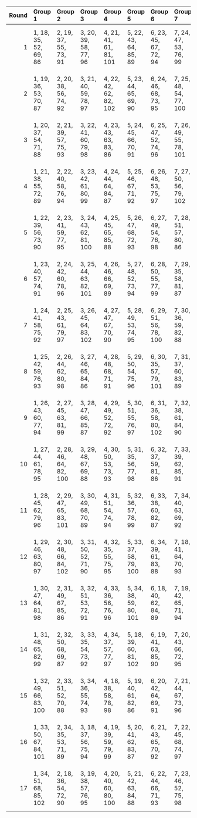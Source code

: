 |   Round | Group 1                | Group 2                | Group 3                | Group 4                | Group 5                | Group 6                | Group 7                | Group 8                | Group 9                | Group 10                | Group 11                | Group 12                | Group 13                | Group 14                | Group 15                | Group 16                | Group 17                |
|--------:|:-----------------------|:-----------------------|:-----------------------|:-----------------------|:-----------------------|:-----------------------|:-----------------------|:-----------------------|:-----------------------|:------------------------|:------------------------|:------------------------|:------------------------|:------------------------|:------------------------|:------------------------|:------------------------|
|       1 | 1, 18, 35, 52, 69, 86  | 2, 19, 37, 55, 73, 91  | 3, 20, 39, 58, 77, 96  | 4, 21, 41, 61, 81, 101 | 5, 22, 43, 64, 85, 89  | 6, 23, 45, 67, 72, 94  | 7, 24, 47, 53, 76, 99  | 8, 25, 49, 56, 80, 87  | 9, 26, 51, 59, 84, 92  | 10, 27, 36, 62, 71, 97  | 11, 28, 38, 65, 75, 102 | 12, 29, 40, 68, 79, 90  | 13, 30, 42, 54, 83, 95  | 14, 31, 44, 57, 70, 100 | 15, 32, 46, 60, 74, 88  | 16, 33, 48, 63, 78, 93  | 17, 34, 50, 66, 82, 98  |
|       2 | 1, 19, 36, 53, 70, 87  | 2, 20, 38, 56, 74, 92  | 3, 21, 40, 59, 78, 97  | 4, 22, 42, 62, 82, 102 | 5, 23, 44, 65, 69, 90  | 6, 24, 46, 68, 73, 95  | 7, 25, 48, 54, 77, 100 | 8, 26, 50, 57, 81, 88  | 9, 27, 35, 60, 85, 93  | 10, 28, 37, 63, 72, 98  | 11, 29, 39, 66, 76, 86  | 12, 30, 41, 52, 80, 91  | 13, 31, 43, 55, 84, 96  | 14, 32, 45, 58, 71, 101 | 15, 33, 47, 61, 75, 89  | 16, 34, 49, 64, 79, 94  | 17, 18, 51, 67, 83, 99  |
|       3 | 1, 20, 37, 54, 71, 88  | 2, 21, 39, 57, 75, 93  | 3, 22, 41, 60, 79, 98  | 4, 23, 43, 63, 83, 86  | 5, 24, 45, 66, 70, 91  | 6, 25, 47, 52, 74, 96  | 7, 26, 49, 55, 78, 101 | 8, 27, 51, 58, 82, 89  | 9, 28, 36, 61, 69, 94  | 10, 29, 38, 64, 73, 99  | 11, 30, 40, 67, 77, 87  | 12, 31, 42, 53, 81, 92  | 13, 32, 44, 56, 85, 97  | 14, 33, 46, 59, 72, 102 | 15, 34, 48, 62, 76, 90  | 16, 18, 50, 65, 80, 95  | 17, 19, 35, 68, 84, 100 |
|       4 | 1, 21, 38, 55, 72, 89  | 2, 22, 40, 58, 76, 94  | 3, 23, 42, 61, 80, 99  | 4, 24, 44, 64, 84, 87  | 5, 25, 46, 67, 71, 92  | 6, 26, 48, 53, 75, 97  | 7, 27, 50, 56, 79, 102 | 8, 28, 35, 59, 83, 90  | 9, 29, 37, 62, 70, 95  | 10, 30, 39, 65, 74, 100 | 11, 31, 41, 68, 78, 88  | 12, 32, 43, 54, 82, 93  | 13, 33, 45, 57, 69, 98  | 14, 34, 47, 60, 73, 86  | 15, 18, 49, 63, 77, 91  | 16, 19, 51, 66, 81, 96  | 17, 20, 36, 52, 85, 101 |
|       5 | 1, 22, 39, 56, 73, 90  | 2, 23, 41, 59, 77, 95  | 3, 24, 43, 62, 81, 100 | 4, 25, 45, 65, 85, 88  | 5, 26, 47, 68, 72, 93  | 6, 27, 49, 54, 76, 98  | 7, 28, 51, 57, 80, 86  | 8, 29, 36, 60, 84, 91  | 9, 30, 38, 63, 71, 96  | 10, 31, 40, 66, 75, 101 | 11, 32, 42, 52, 79, 89  | 12, 33, 44, 55, 83, 94  | 13, 34, 46, 58, 70, 99  | 14, 18, 48, 61, 74, 87  | 15, 19, 50, 64, 78, 92  | 16, 20, 35, 67, 82, 97  | 17, 21, 37, 53, 69, 102 |
|       6 | 1, 23, 40, 57, 74, 91  | 2, 24, 42, 60, 78, 96  | 3, 25, 44, 63, 82, 101 | 4, 26, 46, 66, 69, 89  | 5, 27, 48, 52, 73, 94  | 6, 28, 50, 55, 77, 99  | 7, 29, 35, 58, 81, 87  | 8, 30, 37, 61, 85, 92  | 9, 31, 39, 64, 72, 97  | 10, 32, 41, 67, 76, 102 | 11, 33, 43, 53, 80, 90  | 12, 34, 45, 56, 84, 95  | 13, 18, 47, 59, 71, 100 | 14, 19, 49, 62, 75, 88  | 15, 20, 51, 65, 79, 93  | 16, 21, 36, 68, 83, 98  | 17, 22, 38, 54, 70, 86  |
|       7 | 1, 24, 41, 58, 75, 92  | 2, 25, 43, 61, 79, 97  | 3, 26, 45, 64, 83, 102 | 4, 27, 47, 67, 70, 90  | 5, 28, 49, 53, 74, 95  | 6, 29, 51, 56, 78, 100 | 7, 30, 36, 59, 82, 88  | 8, 31, 38, 62, 69, 93  | 9, 32, 40, 65, 73, 98  | 10, 33, 42, 68, 77, 86  | 11, 34, 44, 54, 81, 91  | 12, 18, 46, 57, 85, 96  | 13, 19, 48, 60, 72, 101 | 14, 20, 50, 63, 76, 89  | 15, 21, 35, 66, 80, 94  | 16, 22, 37, 52, 84, 99  | 17, 23, 39, 55, 71, 87  |
|       8 | 1, 25, 42, 59, 76, 93  | 2, 26, 44, 62, 80, 98  | 3, 27, 46, 65, 84, 86  | 4, 28, 48, 68, 71, 91  | 5, 29, 50, 54, 75, 96  | 6, 30, 35, 57, 79, 101 | 7, 31, 37, 60, 83, 89  | 8, 32, 39, 63, 70, 94  | 9, 33, 41, 66, 74, 99  | 10, 34, 43, 52, 78, 87  | 11, 18, 45, 55, 82, 92  | 12, 19, 47, 58, 69, 97  | 13, 20, 49, 61, 73, 102 | 14, 21, 51, 64, 77, 90  | 15, 22, 36, 67, 81, 95  | 16, 23, 38, 53, 85, 100 | 17, 24, 40, 56, 72, 88  |
|       9 | 1, 26, 43, 60, 77, 94  | 2, 27, 45, 63, 81, 99  | 3, 28, 47, 66, 85, 87  | 4, 29, 49, 52, 72, 92  | 5, 30, 51, 55, 76, 97  | 6, 31, 36, 58, 80, 102 | 7, 32, 38, 61, 84, 90  | 8, 33, 40, 64, 71, 95  | 9, 34, 42, 67, 75, 100 | 10, 18, 44, 53, 79, 88  | 11, 19, 46, 56, 83, 93  | 12, 20, 48, 59, 70, 98  | 13, 21, 50, 62, 74, 86  | 14, 22, 35, 65, 78, 91  | 15, 23, 37, 68, 82, 96  | 16, 24, 39, 54, 69, 101 | 17, 25, 41, 57, 73, 89  |
|      10 | 1, 27, 44, 61, 78, 95  | 2, 28, 46, 64, 82, 100 | 3, 29, 48, 67, 69, 88  | 4, 30, 50, 53, 73, 93  | 5, 31, 35, 56, 77, 98  | 6, 32, 37, 59, 81, 86  | 7, 33, 39, 62, 85, 91  | 8, 34, 41, 65, 72, 96  | 9, 18, 43, 68, 76, 101 | 10, 19, 45, 54, 80, 89  | 11, 20, 47, 57, 84, 94  | 12, 21, 49, 60, 71, 99  | 13, 22, 51, 63, 75, 87  | 14, 23, 36, 66, 79, 92  | 15, 24, 38, 52, 83, 97  | 16, 25, 40, 55, 70, 102 | 17, 26, 42, 58, 74, 90  |
|      11 | 1, 28, 45, 62, 79, 96  | 2, 29, 47, 65, 83, 101 | 3, 30, 49, 68, 70, 89  | 4, 31, 51, 54, 74, 94  | 5, 32, 36, 57, 78, 99  | 6, 33, 38, 60, 82, 87  | 7, 34, 40, 63, 69, 92  | 8, 18, 42, 66, 73, 97  | 9, 19, 44, 52, 77, 102 | 10, 20, 46, 55, 81, 90  | 11, 21, 48, 58, 85, 95  | 12, 22, 50, 61, 72, 100 | 13, 23, 35, 64, 76, 88  | 14, 24, 37, 67, 80, 93  | 15, 25, 39, 53, 84, 98  | 16, 26, 41, 56, 71, 86  | 17, 27, 43, 59, 75, 91  |
|      12 | 1, 29, 46, 63, 80, 97  | 2, 30, 48, 66, 84, 102 | 3, 31, 50, 52, 71, 90  | 4, 32, 35, 55, 75, 95  | 5, 33, 37, 58, 79, 100 | 6, 34, 39, 61, 83, 88  | 7, 18, 41, 64, 70, 93  | 8, 19, 43, 67, 74, 98  | 9, 20, 45, 53, 78, 86  | 10, 21, 47, 56, 82, 91  | 11, 22, 49, 59, 69, 96  | 12, 23, 51, 62, 73, 101 | 13, 24, 36, 65, 77, 89  | 14, 25, 38, 68, 81, 94  | 15, 26, 40, 54, 85, 99  | 16, 27, 42, 57, 72, 87  | 17, 28, 44, 60, 76, 92  |
|      13 | 1, 30, 47, 64, 81, 98  | 2, 31, 49, 67, 85, 86  | 3, 32, 51, 53, 72, 91  | 4, 33, 36, 56, 76, 96  | 5, 34, 38, 59, 80, 101 | 6, 18, 40, 62, 84, 89  | 7, 19, 42, 65, 71, 94  | 8, 20, 44, 68, 75, 99  | 9, 21, 46, 54, 79, 87  | 10, 22, 48, 57, 83, 92  | 11, 23, 50, 60, 70, 97  | 12, 24, 35, 63, 74, 102 | 13, 25, 37, 66, 78, 90  | 14, 26, 39, 52, 82, 95  | 15, 27, 41, 55, 69, 100 | 16, 28, 43, 58, 73, 88  | 17, 29, 45, 61, 77, 93  |
|      14 | 1, 31, 48, 65, 82, 99  | 2, 32, 50, 68, 69, 87  | 3, 33, 35, 54, 73, 92  | 4, 34, 37, 57, 77, 97  | 5, 18, 39, 60, 81, 102 | 6, 19, 41, 63, 85, 90  | 7, 20, 43, 66, 72, 95  | 8, 21, 45, 52, 76, 100 | 9, 22, 47, 55, 80, 88  | 10, 23, 49, 58, 84, 93  | 11, 24, 51, 61, 71, 98  | 12, 25, 36, 64, 75, 86  | 13, 26, 38, 67, 79, 91  | 14, 27, 40, 53, 83, 96  | 15, 28, 42, 56, 70, 101 | 16, 29, 44, 59, 74, 89  | 17, 30, 46, 62, 78, 94  |
|      15 | 1, 32, 49, 66, 83, 100 | 2, 33, 51, 52, 70, 88  | 3, 34, 36, 55, 74, 93  | 4, 18, 38, 58, 78, 98  | 5, 19, 40, 61, 82, 86  | 6, 20, 42, 64, 69, 91  | 7, 21, 44, 67, 73, 96  | 8, 22, 46, 53, 77, 101 | 9, 23, 48, 56, 81, 89  | 10, 24, 50, 59, 85, 94  | 11, 25, 35, 62, 72, 99  | 12, 26, 37, 65, 76, 87  | 13, 27, 39, 68, 80, 92  | 14, 28, 41, 54, 84, 97  | 15, 29, 43, 57, 71, 102 | 16, 30, 45, 60, 75, 90  | 17, 31, 47, 63, 79, 95  |
|      16 | 1, 33, 50, 67, 84, 101 | 2, 34, 35, 53, 71, 89  | 3, 18, 37, 56, 75, 94  | 4, 19, 39, 59, 79, 99  | 5, 20, 41, 62, 83, 87  | 6, 21, 43, 65, 70, 92  | 7, 22, 45, 68, 74, 97  | 8, 23, 47, 54, 78, 102 | 9, 24, 49, 57, 82, 90  | 10, 25, 51, 60, 69, 95  | 11, 26, 36, 63, 73, 100 | 12, 27, 38, 66, 77, 88  | 13, 28, 40, 52, 81, 93  | 14, 29, 42, 55, 85, 98  | 15, 30, 44, 58, 72, 86  | 16, 31, 46, 61, 76, 91  | 17, 32, 48, 64, 80, 96  |
|      17 | 1, 34, 51, 68, 85, 102 | 2, 18, 36, 54, 72, 90  | 3, 19, 38, 57, 76, 95  | 4, 20, 40, 60, 80, 100 | 5, 21, 42, 63, 84, 88  | 6, 22, 44, 66, 71, 93  | 7, 23, 46, 52, 75, 98  | 8, 24, 48, 55, 79, 86  | 9, 25, 50, 58, 83, 91  | 10, 26, 35, 61, 70, 96  | 11, 27, 37, 64, 74, 101 | 12, 28, 39, 67, 78, 89  | 13, 29, 41, 53, 82, 94  | 14, 30, 43, 56, 69, 99  | 15, 31, 45, 59, 73, 87  | 16, 32, 47, 62, 77, 92  | 17, 33, 49, 65, 81, 97  |